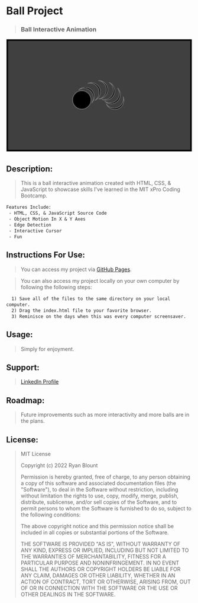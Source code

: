 # Ball Project
> ### Ball Interactive Animation

![Ball Project](Images/Ball-Image.png "Ball Project")
<!-- <img src="Images/Ball-Image.png" alt="Ball Project" width="1000" height="600"> -->

## Description:
> This is a ball interactive animation created with HTML, CSS, & JavaScript to showcase skills I've learned in the MIT xPro Coding Bootcamp.

    Features Include:
     - HTML, CSS, & JavaScript Source Code
     - Object Motion In X & Y Axes
     - Edge Detection
     - Interactive Cursor
     - Fun
   
## **Instructions For Use:**
> You can access my project via [GitHub Pages](https://ryanblount-2.github.io/ball-project/).

> You can also access my project locally on your own computer by following the following steps:    

      1) Save all of the files to the same directory on your local computer.
      2) Drag the index.html file to your favorite browser.
      3) Reminisce on the days when this was every computer screensaver.    

## **Usage:**
> Simply for enjoyment.

## **Support:** 
> [LinkedIn Profile](https://linkedin.com/in/ryanblount2)  

## **Roadmap:**
> Future improvements such as more interactivity and more balls are in the plans.

## **License:**

> MIT License
>
> Copyright (c) 2022 Ryan Blount
>
> Permission is hereby granted, free of charge, to any person obtaining a copy
> of this software and associated documentation files (the "Software"), to deal
> in the Software without restriction, including without limitation the rights
> to use, copy, modify, merge, publish, distribute, sublicense, and/or sell
> copies of the Software, and to permit persons to whom the Software is
> furnished to do so, subject to the following conditions:
>
> The above copyright notice and this permission notice shall be included in all
> copies or substantial portions of the Software.
>
> THE SOFTWARE IS PROVIDED "AS IS", WITHOUT WARRANTY OF ANY KIND, EXPRESS OR
> IMPLIED, INCLUDING BUT NOT LIMITED TO THE WARRANTIES OF MERCHANTABILITY,
> FITNESS FOR A PARTICULAR PURPOSE AND NONINFRINGEMENT. IN NO EVENT SHALL THE
> AUTHORS OR COPYRIGHT HOLDERS BE LIABLE FOR ANY CLAIM, DAMAGES OR OTHER
> LIABILITY, WHETHER IN AN ACTION OF CONTRACT, TORT OR OTHERWISE, ARISING FROM,
> OUT OF OR IN CONNECTION WITH THE SOFTWARE OR THE USE OR OTHER DEALINGS IN THE
> SOFTWARE.
